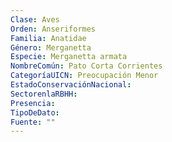 ```yaml
---
Clase: Aves
Orden: Anseriformes
Familia: Anatidae
Género: Merganetta
Especie: Merganetta armata
NombreComún: Pato Corta Corrientes
CategoríaUICN: Preocupación Menor
EstadoConservaciónNacional: 
SectorenlaRBHH: 
Presencia: 
TipoDeDato: 
Fuente: ""
---
```

